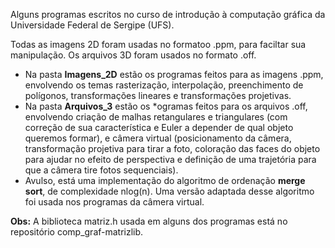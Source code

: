 
Alguns programas escritos no curso de introdução à computação gráfica da Universidade Federal de Sergipe (UFS).

Todas as imagens 2D foram usadas no formatoo .ppm, para faciltar sua manipulação. Os arquivos 3D foram usados no formato .off.

- Na pasta **Imagens_2D** estão os programas feitos para as imagens .ppm, envolvendo os temas rasterização, interpolação, preenchimento de polígonos, transformações lineares e transformações projetivas.
- Na pasta **Arquivos_3** estão os *ogramas feitos para os arquivos .off, envolvendo criação de malhas retangulares e triangulares (com correção de sua característica e Euler a depender de qual objeto queremos formar), e câmera virtual (posicionamento da câmera, transformação projetiva para tirar a foto, coloração das faces do objeto para ajudar no efeito de perspectiva e definição de uma trajetória para que a câmera tire fotos sequenciais).
- Avulso, está uma implementação do algoritmo de ordenação **merge sort**, de complexidade nlog(n). Uma versão adaptada desse algoritmo foi usada nos programas da câmera virtual.


**Obs:** A biblioteca matriz.h usada em alguns dos programas está no repositório comp_graf-matrizlib.
